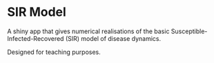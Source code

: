 # SIR Model

A shiny app that gives numerical realisations of the basic Susceptible-Infected-Recovered (SIR) model of disease dynamics.

Designed for teaching purposes.
